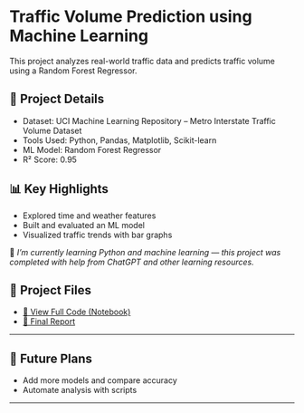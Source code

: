 # Traffic Volume Prediction using Machine Learning

This project analyzes real-world traffic data and predicts traffic volume using a Random Forest Regressor.

## 📁 Project Details
- Dataset: UCI Machine Learning Repository – Metro Interstate Traffic Volume Dataset
- Tools Used: Python, Pandas, Matplotlib, Scikit-learn
- ML Model: Random Forest Regressor  
- R² Score: 0.95

## 📊 Key Highlights
- Explored time and weather features
- Built and evaluated an ML model
- Visualized traffic trends with bar graphs

📘 *I’m currently learning Python and machine learning — this project was completed with help from ChatGPT and other learning resources.*
## 🔗 Project Files

- [📄 View Full Code (Notebook)](./traffic_volume_prediction.ipynb)
- [📘 Final Report](./report.pdf)

---

## 🚀 Future Plans
- Add more models and compare accuracy
- Automate analysis with scripts

---
